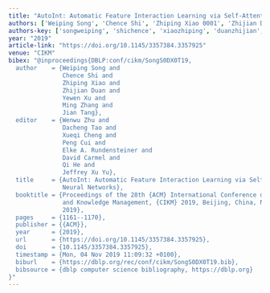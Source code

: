 ```yaml
---
title: "AutoInt: Automatic Feature Interaction Learning via Self-Attentive Neural Networks"
authors: ['Weiping Song', 'Chence Shi', 'Zhiping Xiao 0001', 'Zhijian Duan', 'Yewen Xu', 'Ming Zhang 0004', 'Jian Tang']
authors-key: ['songweiping', 'shichence', 'xiaozhiping', 'duanzhijian', 'xuyewen', 'zhangming', 'tangjian']
year: "2019"
article-link: "https://doi.org/10.1145/3357384.3357925"
venue: "CIKM"
bibex: "@inproceedings{DBLP:conf/cikm/SongS0DX0T19,
  author    = {Weiping Song and
               Chence Shi and
               Zhiping Xiao and
               Zhijian Duan and
               Yewen Xu and
               Ming Zhang and
               Jian Tang},
  editor    = {Wenwu Zhu and
               Dacheng Tao and
               Xueqi Cheng and
               Peng Cui and
               Elke A. Rundensteiner and
               David Carmel and
               Qi He and
               Jeffrey Xu Yu},
  title     = {AutoInt: Automatic Feature Interaction Learning via Self-Attentive
               Neural Networks},
  booktitle = {Proceedings of the 28th {ACM} International Conference on Information
               and Knowledge Management, {CIKM} 2019, Beijing, China, November 3-7,
               2019},
  pages     = {1161--1170},
  publisher = {{ACM}},
  year      = {2019},
  url       = {https://doi.org/10.1145/3357384.3357925},
  doi       = {10.1145/3357384.3357925},
  timestamp = {Mon, 04 Nov 2019 11:09:32 +0100},
  biburl    = {https://dblp.org/rec/conf/cikm/SongS0DX0T19.bib},
  bibsource = {dblp computer science bibliography, https://dblp.org}
}"
---
```

